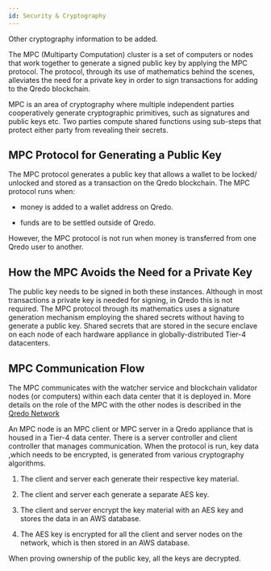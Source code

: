 ```yaml
---
id: Security & Cryptography
---
```


Other cryptography information to be added.

The MPC (Multiparty Computation) cluster is a set of computers or nodes that work together to generate a signed public key by applying the MPC protocol. The protocol, through its use of mathematics behind the scenes, alleviates the need for a private key in order to sign transactions for adding to the Qredo blockchain.

MPC is an area of cryptography where multiple independent parties cooperatively generate cryptographic primitives, such as signatures and public keys etc. Two parties compute shared functions using sub-steps that protect either party from revealing their secrets.

MPC Protocol for Generating a Public Key
----------------------------------------

The MPC protocol generates a public key that allows a wallet to be locked/ unlocked and stored as a transaction on the Qredo blockchain. The MPC protocol runs when:

*   money is added to a wallet address on Qredo.
    
*   funds are to be settled outside of Qredo.
    

However, the MPC protocol is not run when money is transferred from one Qredo user to another.

How the MPC Avoids the Need for a Private Key
---------------------------------------------

The public key needs to be signed in both these instances. Although in most transactions a private key is needed for signing, in Qredo this is not required. The MPC protocol through its mathematics uses a signature generation mechanism employing the shared secrets without having to generate a public key. Shared secrets that are stored in the secure enclave on each node of each hardware appliance in globally-distributed Tier-4 datacenters.

MPC Communication Flow
----------------------

The MPC communicates with the watcher service and blockchain validator nodes (or computers) within each data center that it is deployed in. More details on the role of the MPC with the other nodes is described in the  
[Qredo Network](https://qredo.atlassian.net/wiki/spaces/QD/pages/121865074/Qredo+Network)

An MPC node is an MPC client or MPC server in a Qredo appliance that is housed in a Tier-4 data center. There is a server controller and client controller that manages communication. When the protocol is run, key data ,which needs to be encrypted, is generated from various cryptography algorithms.

1.  The client and server each generate their respective key material.
    
2.  The client and server each generate a separate AES key.
    
3.  The client and server encrypt the key material with an AES key and stores the data in an AWS database.
    
4.  The AES key is encrypted for all the client and server nodes on the network, which is then stored in an AWS database.
    

When proving ownership of the public key, all the keys are decrypted.

